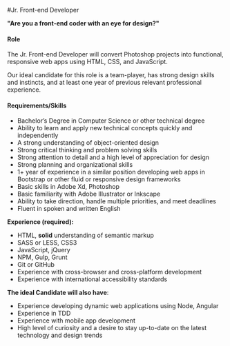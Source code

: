 #Jr. Front-end Developer

**"Are you a front-end coder with an eye for design?"**

#### Role

The Jr. Front-end Developer will convert Photoshop projects into functional, responsive web apps using HTML, CSS, and JavaScript.

Our ideal candidate for this role is a team-player, has strong design skills and instincts, and at least one year of previous relevant professional experience.

#### Requirements/Skills
-   Bachelor’s Degree in Computer Science or other technical degree
-   Ability to learn and apply new technical concepts quickly and independently
-   A strong understanding of object-oriented design
-   Strong critical thinking and problem solving skills
-   Strong attention to detail and a high level of appreciation for design
-   Strong planning and organizational skills
-   1+ year of experience in a similar position developing web apps in Bootstrap or other fluid or responsive design frameworks
-   Basic skills in Adobe Xd, Photoshop
-   Basic familiarity with Adobe Illustrator or Inkscape
-   Ability to take direction, handle multiple priorities, and meet deadlines
-   Fluent in spoken and written English

**Experience (required):**
-   HTML, **solid** understanding of semantic markup
-   SASS or LESS, CSS3
-   JavaScript, jQuery
-   NPM, Gulp, Grunt
-   Git or GitHub
-   Experience with cross-browser and cross-platform development
-   Experience with international accessibility standards

**The ideal Candidate will also have**:
-   Experience developing dynamic web applications using Node, Angular
-   Experience in TDD
-   Experience with mobile app development
-   High level of curiosity and a desire to stay up-to-date on the latest technology and design trends
